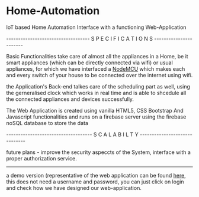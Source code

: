 # Home-Automation

IoT based Home Automation Interface with a functioning Web-Application

-----------------------------------  S P E C I F I C A T I O N S  -----------------------

Basic Functionalities take care of almost all the appliances in a Home, be it smart appliances (which can be directly connected via wifi) or usual appliances, for which we have interfaced a [NodeMCU](https://www.quora.com/How-does-NodeMCU-work) which makes each and every switch of your house to be connected over the internet using wifi.

the Application's Back-end talkes care of the scheduling part as well, using the gerneralised clock which works in real time and is able to shcedule all the connected appliances and devices successfully.

The Web Application is created using vanilla HTML5, CSS Bootstrap And Javascript functionalities and runs on a firebase server using the firebase noSQL database to store the data


------------------------------------  S C A L A B I L T Y   ------------------------------

future plans - improve the security aspeccts of the System, interface with a proper authorization service.

------------------------------------------------------------------------------------------

a demo version (representative of the web application can be found [here](https://homieproject.github.io/), this does not need a username and password, you can just click on login and check how we have designed our web-application.

